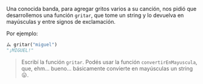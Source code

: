 Una conocida banda, para agregar gritos varios a su canción, nos pidió que desarrollemos una función `gritar`, que tome un string y lo devuelva en mayúsculas y entre signos de exclamación.

Por ejemplo:

```python
ム gritar("miguel")
"¡MIGUEL!"
```

> Escribí la función `gritar`. Podés usar la función `convertirEnMayuscula`, que, ehm... bueno... básicamente convierte en mayúsculas un string :stuck_out_tongue:.

